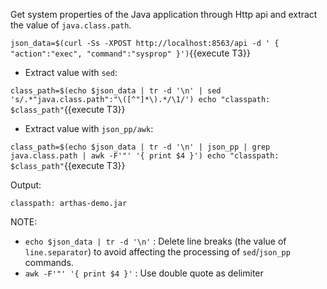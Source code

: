 
Get system properties of the Java application through Http api and
extract the value of `java.class.path`.

`json_data=$(curl -Ss -XPOST http://localhost:8563/api -d '
{
  "action":"exec",
  "command":"sysprop"
}')`{{execute T3}}

* Extract value with `sed`:

`class_path=$(echo $json_data | tr -d '\n' | sed 's/.*"java.class.path":"\([^"]*\).*/\1/')
echo "classpath: $class_path"`{{execute T3}}

* Extract value with `json_pp/awk`:

`class_path=$(echo $json_data | tr -d '\n' | json_pp | grep java.class.path | awk -F'"' '{ print $4 }')
echo "classpath: $class_path"`{{execute T3}}

Output:

```
classpath: arthas-demo.jar
```

NOTE:

* `echo $json_data | tr -d '\n'` : Delete line breaks (the value of
  `line.separator`) to avoid affecting the processing of `sed`/`json_pp`
  commands.
* `awk -F'"' '{ print $4 }'` : Use double quote as delimiter
